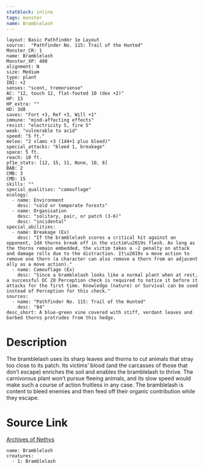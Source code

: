 ```yaml
---
statblock: inline
tags: monster
name: Bramblelash
---
```

```statblock
layout: Basic Pathfinder 1e Layout
source:  "Pathfinder No. 115: Trail of the Hunted"
Monster_CR: 1
name: Bramblelash
Monster_XP: 400
alignment: N
size: Medium
type: plant
INI: +2
senses: "scent, tremorsense"
AC: "12, touch 12, flat-footed 10 (dex +2)"
HP: 13
HP_extra: ""
HD: 3d8
saves: "Fort +3, Ref +3, Will +1"
immune: "mind-affecting effects"
resist: "electricity 5, fire 5"
weak: "vulnerable to acid"
speed: "5 ft."
melee: "2 slams +3 (1d4+1 plus bleed)"
special_attacks: "bleed 1, breakage"
space: 5 ft.
reach: 10 ft.
pf1e_stats: [12, 15, 11, None, 10, 8]
BAB: 2
CMB: 3
CMD: 15
skills: ""
special_qualities: "camouflage"
ecology:
  - name: Environment
    desc: "cold or temperate forests"
  - name: Organisation
    desc: "solitary, pair, or patch (3-6)"
    desc: "incidental"
special_abilities:
  - name: Breakage (Ex)
    desc: "If the bramblelash scores a critical hit against an opponent, 1d4 thorns break off in the victim\u2019s flesh. As long as the thorns remain embedded, the victim takes a -2 penalty on attack and damage rolls due to the distraction. It\u2019s a move action to remove one thorn (a character can also remove a thorn from an adjacent ally as a move action)."
  - name: Camouflage (Ex)
    desc: "Since a bramblelash looks like a normal plant when at rest, a successful DC 20 Perception check is required to notice it before it attacks for the first time. Knowledge (nature) or Survival can be used instead of Perception for this check."
sources:
  - name: "Pathfinder No. 115: Trail of the Hunted"
    desc: "84"
desc_short: A blue-green vine covered with stiff, verdant leaves and barbed thorns protrudes from this hedge.
```
# Description
The bramblelash uses its sharp leaves and thorns to cut animals that stray too close to its patch. Its victims’ blood (and the carcasses of those that don’t escape) enriches the soil and enables the bramblelash to thrive. The carnivorous plant won’t pursue fleeing animals, and its slow speed would make such a course of action fruitless in any case. The bramblelash is content to bleed enemies and then feed off their organic contribution while they escape.
# Source Link
[Archives of Nethys](https://aonprd.com/MonsterDisplay.aspx?ItemName=Bramblelash)
```encounter-table
name: Bramblelash
creatures:
  - 1: Bramblelash
```
